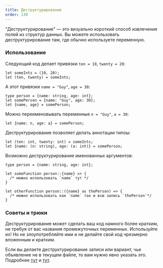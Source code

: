 ```yaml
---
title: Деструктурирование
order: 130
---
```


"Деструктурирование" — это визуально короткий способ извлечения полей из структур данных.
Вы можете использовать деструктурирование там, где обычно используете переменную.

### Использование

Следующий код делает привязки `ten = 10`, `twenty = 20`:

```reason
let someInts = (10, 20);
let (ten, twenty) = someInts;
```

А этот привязки `name = "Guy"`, `age = 30`:

```reason
type person = {name: string, age: int};
let somePerson = {name: "Guy", age: 30};
let {name, age} = somePerson;
```

Можно переименовывать переменные `n = "Guy"`, `a = 30`:

```reason
let {name: n, age: a} = somePerson;
```

Деструктурирование позволяет делать аннотации типоы:

```reason
let (ten: int, twenty: int) = someInts;
let {name: (n: string), age: (a: int)} = somePerson;
```

Возможно деструктурирование именованных аргументов:

```reason
type person = {name: string, age: int};

let someFunction person::{name} => {
  /* можно использовать `name` тут */
}

let otherFunction person::({name} as thePerson) => {
  /* можно использовать как `name` так и всю запись `thePerson`*/
}
```

### Советы и трюки

Деструктурирование может сделать ваш код намного более кратким, не требуя от вас названия
промежуточных переменных. Используйте их! Но не злоупотребляйте ими и не делайте свой код
чрезмерно вложенным и кратким.

Если вы делаете деструктурирование записи или вариант, чье объявление не в текущем файле, то
вам нужно явно указать это. Подробнее [тут](../../guide/language/record#record-needs-an-explicit-definition) и [тут](../../guide/language/variant#variant-needs-an-explicit-definition).


